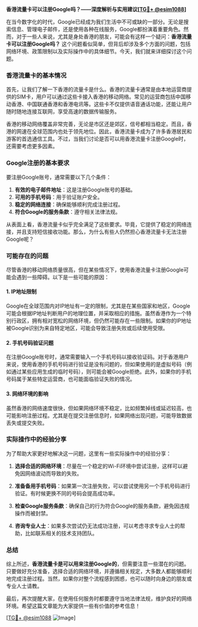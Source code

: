 **香港流量卡可以注册Google吗？——深度解析与实用建议[[TG💪+ @esim1088](https://t.me/s/esim1088)]**

在当今数字化的时代，Google已经成为我们生活中不可或缺的一部分。无论是搜索信息、管理电子邮件，还是使用各种在线服务，Google都扮演着重要角色。然而，对于一些人来说，尤其是身处香港的朋友，可能会有这样一个疑问：**香港流量卡可以注册Google吗？** 这个问题看似简单，但背后却涉及多个方面的问题，包括网络环境、政策限制以及实际操作中的具体细节。今天，我们就来详细探讨这个问题。

### 香港流量卡的基本情况

首先，让我们了解一下香港的流量卡是什么。香港的流量卡通常是由本地运营商提供的SIM卡，用户可以通过这些卡接入香港的移动网络。常见的运营商包括中国移动香港、中国联通香港和香港电讯等。这些卡不仅提供语音通话功能，还能让用户随时随地连接互联网，享受高速的数据传输服务。

香港的移动网络覆盖非常完善，无论是市区还是郊区，信号都相当稳定。而且，香港的网速在全球范围内也处于领先地位。因此，香港流量卡成为了许多香港居民和游客的首选通信工具。不过，当我们讨论是否可以用香港流量卡注册Google时，还需要考虑更多因素。

### Google注册的基本要求

要注册Google账号，通常需要以下几个条件：

1. **有效的电子邮件地址**：这是注册Google账号的基础。
2. **可用的手机号码**：用于验证账户安全。
3. **稳定的网络连接**：确保能够顺利完成注册过程。
4. **符合Google的服务条款**：遵守相关法律法规。

从表面上看，香港流量卡似乎完全满足了这些要求。毕竟，它提供了稳定的网络连接，并且支持短信接收功能。那么，为什么有些人仍然担心香港流量卡无法注册Google呢？

### 可能存在的问题

尽管香港的移动网络质量很高，但在某些情况下，使用香港流量卡注册Google可能会遇到一些障碍。以下是一些可能的原因：

#### 1. IP地址限制

Google在全球范围内对IP地址有一定的限制，尤其是在某些国家和地区，Google可能会根据IP地址判断用户的地理位置，并采取相应的措施。虽然香港作为一个特别行政区，拥有相对宽松的网络环境，但仍然可能存在一些限制。如果你的IP地址被Google识别为来自特定地区，可能会导致注册失败或后续使用受限。

#### 2. 手机号码验证问题

在注册Google账号时，通常需要输入一个手机号码以接收验证码。对于香港用户来说，使用香港的手机号码进行验证是没有问题的，但如果使用的是虚拟号码（例如通过某些应用生成的临时号码），则可能会被Google拒绝。此外，如果你的手机号码属于某些特定运营商，也可能面临验证失败的情况。

#### 3. 网络环境的影响

虽然香港的网络速度很快，但如果网络环境不稳定，比如频繁掉线或延迟较高，也可能影响注册过程。尤其是在提交注册信息时，如果网络出现问题，可能导致数据丢失或提交失败。

### 实际操作中的经验分享

为了帮助大家更好地解决这一问题，这里有一些实际操作中的经验分享：

1. **选择合适的网络环境**：尽量在一个稳定的Wi-Fi环境中尝试注册，这样可以避免因网络波动而导致的失败。
   
2. **准备备用手机号码**：如果第一次注册失败，可以尝试使用另一个手机号码进行验证。有时候更换不同的号码会提高成功率。

3. **检查Google服务条款**：确保自己的行为符合Google的服务条款，避免因违规操作而被封禁。

4. **咨询专业人士**：如果多次尝试仍无法成功注册，可以考虑寻求专业人士的帮助，比如联系相关的技术支持团队。

### 总结

综上所述，**香港流量卡是可以用来注册Google的**，但需要注意一些潜在的问题。只要做好充分准备，选择合适的网络环境，并遵循相关规定，大多数人都能够顺利地完成注册过程。当然，如果你对整个流程感到困惑，也可以随时向身边的朋友或专业人士请教。

最后，再次提醒大家，在使用任何服务时都要遵守当地法律法规，维护良好的网络环境。希望这篇文章能为大家提供一些有价值的参考信息！

[[TG💪+ @esim1088](https://t.me/s/esim1088) ![Image](https://i.postimg.cc/4NQfJmqS/Snipaste-2025-05-13-00-14-12.png)]